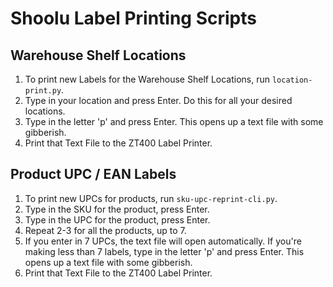 # Shoolu Label Printing Scripts

## Warehouse Shelf Locations

1. To print new Labels for the Warehouse Shelf Locations, run `location-print.py`.
2. Type in your location and press Enter. Do this for all your desired locations.
3. Type in the letter 'p' and press Enter. This opens up a text file with some gibberish.
4. Print that Text File to the ZT400 Label Printer. 

## Product UPC / EAN Labels
1. To print new UPCs for products, run `sku-upc-reprint-cli.py`.
2. Type in the SKU for the product, press Enter.
3. Type in the UPC for the product, press Enter.
4. Repeat 2-3 for all the products, up to 7.
5. If you enter in 7 UPCs, the text file will open automatically. If you're making less than 7 labels, type in the letter 'p' and press Enter. This opens up a text file with some gibberish.
6. Print that Text File to the ZT400 Label Printer. 